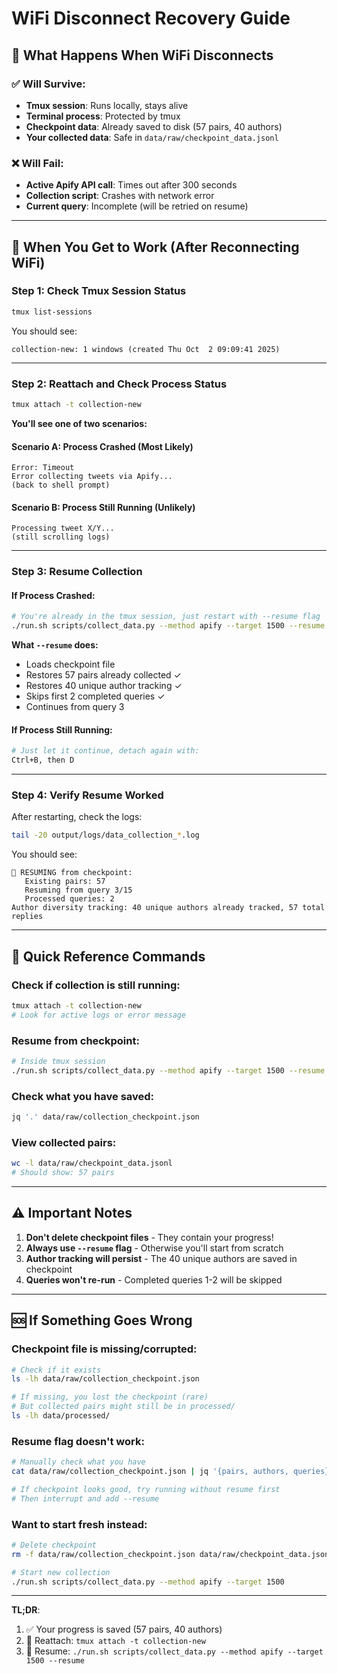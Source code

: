 # WiFi Disconnect Recovery Guide

## 🔌 What Happens When WiFi Disconnects

### ✅ Will Survive:
- **Tmux session**: Runs locally, stays alive
- **Terminal process**: Protected by tmux
- **Checkpoint data**: Already saved to disk (57 pairs, 40 authors)
- **Your collected data**: Safe in `data/raw/checkpoint_data.jsonl`

### ❌ Will Fail:
- **Active Apify API call**: Times out after 300 seconds
- **Collection script**: Crashes with network error
- **Current query**: Incomplete (will be retried on resume)

---

## 🏢 When You Get to Work (After Reconnecting WiFi)

### Step 1: Check Tmux Session Status
```bash
tmux list-sessions
```

You should see:
```
collection-new: 1 windows (created Thu Oct  2 09:09:41 2025)
```

---

### Step 2: Reattach and Check Process Status
```bash
tmux attach -t collection-new
```

**You'll see one of two scenarios:**

#### Scenario A: Process Crashed (Most Likely)
```
Error: Timeout
Error collecting tweets via Apify...
(back to shell prompt)
```

#### Scenario B: Process Still Running (Unlikely)
```
Processing tweet X/Y...
(still scrolling logs)
```

---

### Step 3: Resume Collection

#### If Process Crashed:
```bash
# You're already in the tmux session, just restart with --resume flag
./run.sh scripts/collect_data.py --method apify --target 1500 --resume
```

**What `--resume` does:**
- Loads checkpoint file
- Restores 57 pairs already collected ✓
- Restores 40 unique author tracking ✓
- Skips first 2 completed queries ✓
- Continues from query 3

#### If Process Still Running:
```bash
# Just let it continue, detach again with:
Ctrl+B, then D
```

---

### Step 4: Verify Resume Worked

After restarting, check the logs:
```bash
tail -20 output/logs/data_collection_*.log
```

You should see:
```
🔄 RESUMING from checkpoint:
   Existing pairs: 57
   Resuming from query 3/15
   Processed queries: 2
Author diversity tracking: 40 unique authors already tracked, 57 total replies
```

---

## 🎯 Quick Reference Commands

### Check if collection is still running:
```bash
tmux attach -t collection-new
# Look for active logs or error message
```

### Resume from checkpoint:
```bash
# Inside tmux session
./run.sh scripts/collect_data.py --method apify --target 1500 --resume
```

### Check what you have saved:
```bash
jq '.' data/raw/collection_checkpoint.json
```

### View collected pairs:
```bash
wc -l data/raw/checkpoint_data.jsonl
# Should show: 57 pairs
```

---

## ⚠️ Important Notes

1. **Don't delete checkpoint files** - They contain your progress!
2. **Always use `--resume` flag** - Otherwise you'll start from scratch
3. **Author tracking will persist** - The 40 unique authors are saved in checkpoint
4. **Queries won't re-run** - Completed queries 1-2 will be skipped

---

## 🆘 If Something Goes Wrong

### Checkpoint file is missing/corrupted:
```bash
# Check if it exists
ls -lh data/raw/collection_checkpoint.json

# If missing, you lost the checkpoint (rare)
# But collected pairs might still be in processed/
ls -lh data/processed/
```

### Resume flag doesn't work:
```bash
# Manually check what you have
cat data/raw/collection_checkpoint.json | jq '{pairs, authors, queries}'

# If checkpoint looks good, try running without resume first
# Then interrupt and add --resume
```

### Want to start fresh instead:
```bash
# Delete checkpoint
rm -f data/raw/collection_checkpoint.json data/raw/checkpoint_data.jsonl

# Start new collection
./run.sh scripts/collect_data.py --method apify --target 1500
```

---

**TL;DR**: 
1. ✅ Your progress is saved (57 pairs, 40 authors)
2. 🔄 Reattach: `tmux attach -t collection-new`
3. 🚀 Resume: `./run.sh scripts/collect_data.py --method apify --target 1500 --resume`

